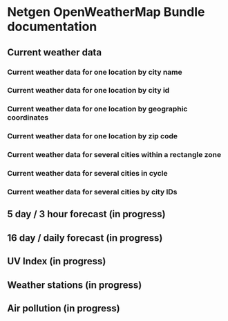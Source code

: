 Netgen OpenWeatherMap Bundle documentation
==========================================

Current weather data
--------------------

### Current weather data for one location by city name

### Current weather data for one location by city id

### Current weather data for one location by geographic coordinates

### Current weather data for one location by zip code

### Current weather data for several cities within a rectangle zone

### Current weather data for several cities in cycle

### Current weather data for several cities by city IDs


5 day / 3 hour forecast (in progress)
-------------------------------------


16 day / daily forecast (in progress)
-------------------------------------


UV Index (in progress)
----------------------


Weather stations (in progress)
------------------------------


Air pollution (in progress)
---------------------------
